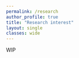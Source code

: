 ```yaml
---
permalink: /research
author_profile: true
title: "Research interest"
layout: single
classes: wide
---
```


WIP